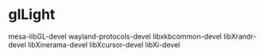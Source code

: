 # glLight
mesa-libGL-devel
wayland-protocols-devel
libxkbcommon-devel
libXrandr-devel
libXinerama-devel
libXcursor-devel
libXi-devel

